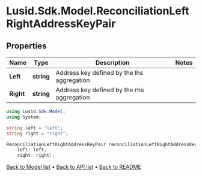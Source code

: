 # Lusid.Sdk.Model.ReconciliationLeftRightAddressKeyPair

## Properties

Name | Type | Description | Notes
------------ | ------------- | ------------- | -------------
**Left** | **string** | Address key defined by the lhs aggregation | 
**Right** | **string** | Address key defined by the rhs aggregation | 

```csharp
using Lusid.Sdk.Model;
using System;

string left = "left";
string right = "right";

ReconciliationLeftRightAddressKeyPair reconciliationLeftRightAddressKeyPairInstance = new ReconciliationLeftRightAddressKeyPair(
    left: left,
    right: right);
```

[Back to Model list](../README.md#documentation-for-models) &#8226; [Back to API list](../README.md#documentation-for-api-endpoints) &#8226; [Back to README](../README.md)
